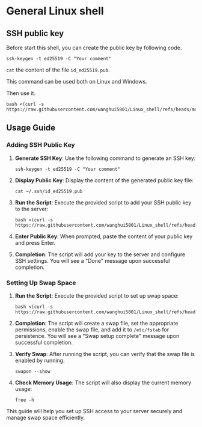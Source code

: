 # General Linux shell

## SSH public key

Before start this shell, you can create the public key by following code.

```shell
ssh-keygen -t ed25519 -C "Your comment"
```

`cat` the content of the file `id_ed25519.pub`.

This command can be used both on Linux and Windows.

Then use it.

```shell
bash <(curl -s https://raw.githubusercontent.com/wanghui5801/Linux_shell/refs/heads/main/ssh.sh)
```

## Usage Guide

### Adding SSH Public Key

1. **Generate SSH Key**: Use the following command to generate an SSH key:
    ```shell
    ssh-keygen -t ed25519 -C "Your comment"
    ```

2. **Display Public Key**: Display the content of the generated public key file:
    ```shell
    cat ~/.ssh/id_ed25519.pub
    ```

3. **Run the Script**: Execute the provided script to add your SSH public key to the server:
    ```shell
    bash <(curl -s https://raw.githubusercontent.com/wanghui5801/Linux_shell/refs/heads/main/ssh.sh)
    ```

4. **Enter Public Key**: When prompted, paste the content of your public key and press Enter.

5. **Completion**: The script will add your key to the server and configure SSH settings. You will see a "Done" message upon successful completion.

### Setting Up Swap Space

1. **Run the Script**: Execute the provided script to set up swap space:
    ```shell
    bash <(curl -s https://raw.githubusercontent.com/wanghui5801/Linux_shell/refs/heads/main/swapspace.sh)
    ```

2. **Completion**: The script will create a swap file, set the appropriate permissions, enable the swap file, and add it to `/etc/fstab` for persistence. You will see a "Swap setup complete" message upon successful completion.

3. **Verify Swap**: After running the script, you can verify that the swap file is enabled by running:
    ```shell
    swapon --show
    ```

4. **Check Memory Usage**: The script will also display the current memory usage:
    ```shell
    free -h
    ```

This guide will help you set up SSH access to your server securely and manage swap space efficiently.
